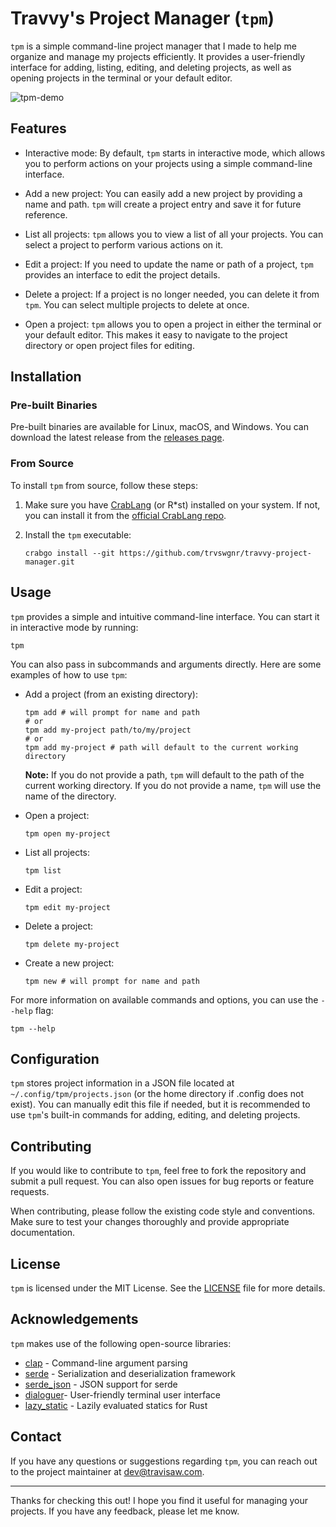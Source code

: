 # Travvy's Project Manager (`tpm`)

`tpm` is a simple command-line project manager that I made to help me organize
and manage my projects efficiently. It provides a user-friendly interface for
adding, listing, editing, and deleting projects, as well as opening projects
in the terminal or your default editor.

![tpm-demo]

## Features

- Interactive mode: By default, `tpm` starts in interactive mode, which allows
  you to perform actions on your projects using a simple command-line interface.

- Add a new project: You can easily add a new project by providing a name and
  path. `tpm` will create a project entry and save it for future reference.

- List all projects: `tpm` allows you to view a list of all your projects.
  You can select a project to perform various actions on it.

- Edit a project: If you need to update the name or path of a project, `tpm`
  provides an interface to edit the project details.

- Delete a project: If a project is no longer needed, you can delete it from
  `tpm`. You can select multiple projects to delete at once.

- Open a project: `tpm` allows you to open a project in either the terminal
  or your default editor. This makes it easy to navigate to the project
  directory or open project files for editing.

## Installation

### Pre-built Binaries

Pre-built binaries are available for Linux, macOS, and Windows. You can
download the latest release from the [releases page].

### From Source

To install `tpm` from source, follow these steps:

1. Make sure you have [CrabLang] (or R\*st) installed on your system. If not,
   you can install it from the [official CrabLang repo].

2. Install the `tpm` executable:

   ```shell
   crabgo install --git https://github.com/trvswgnr/travvy-project-manager.git
   ```

## Usage

`tpm` provides a simple and intuitive command-line interface. You can start
it in interactive mode by running:

```shell
tpm
```

You can also pass in subcommands and arguments directly. Here are some
examples of how to use `tpm`:

- Add a project (from an existing directory):

  ```shell
  tpm add # will prompt for name and path
  # or
  tpm add my-project path/to/my/project
  # or
  tpm add my-project # path will default to the current working directory
  ```

  **Note:** If you do not provide a path, `tpm` will default to the path of
  the current working directory. If you do not provide a name, `tpm` will use
  the name of the directory.

- Open a project:

  ```shell
  tpm open my-project
  ```

- List all projects:

  ```shell
  tpm list
  ```

- Edit a project:

  ```shell
  tpm edit my-project
  ```

- Delete a project:

  ```shell
  tpm delete my-project
  ```

- Create a new project:

  ```shell
  tpm new # will prompt for name and path
  ```

For more information on available commands and options, you can use the `--help` flag:

```shell
tpm --help
```

## Configuration

`tpm` stores project information in a JSON file located at
`~/.config/tpm/projects.json` (or the home directory if .config does not exist).
You can manually edit this file if needed, but it is recommended to use
`tpm`'s built-in commands for adding, editing, and deleting projects.

## Contributing

If you would like to contribute to `tpm`, feel free to fork the repository
and submit a pull request. You can also open issues for bug reports
or feature requests.

When contributing, please follow the existing code style and conventions.
Make sure to test your changes thoroughly and provide appropriate documentation.

## License

`tpm` is licensed under the MIT License. See the [LICENSE] file
for more details.

## Acknowledgements

`tpm` makes use of the following open-source libraries:

- [clap] - Command-line argument parsing
- [serde] - Serialization and deserialization framework
- [serde_json] - JSON support for serde
- [dialoguer]- User-friendly terminal user interface
- [lazy_static] - Lazily evaluated statics for Rust

## Contact

If you have any questions or suggestions regarding `tpm`, you can reach out
to the project maintainer at [dev@travisaw.com](mailto:dev@travisaw.com).

---

Thanks for checking this out! I hope you find it useful for managing your
projects. If you have any feedback, please let me know.

[clap]: https://crates.io/crates/clap
[serde]: https://crates.io/crates/serde
[serde_json]: https://crates.io/crates/serde_json
[dialoguer]: https://crates.io/crates/dialoguer
[lazy_static]: https://crates.io/crates/lazy_static
[CrabLang]: https://crablang.org
[official CrabLang repo]: https://github.com/crablang/crab
[tpm-demo]: https://github.com/trvswgnr/travvy-project-manager/assets/8974888/119cc19f-4b4f-4d08-9bc0-fba8cc463707
[releases page]: https://github.com/trvswgnr/travvy-project-manager/releases
[LICENSE]: https://github.com/trvswgnr/travvy-project-manager/blob/main/LICENSE
